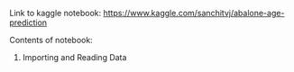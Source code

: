 Link to kaggle notebook:
https://www.kaggle.com/sanchitvj/abalone-age-prediction

Contents of notebook:
1. Importing and Reading Data
